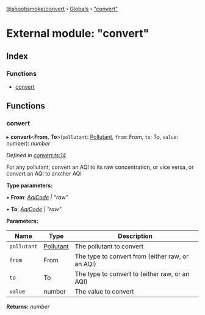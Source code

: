[@shootismoke/convert](../README.md) › [Globals](../globals.md) › ["convert"](_convert_.md)

# External module: "convert"

## Index

### Functions

* [convert](_convert_.md#convert)

## Functions

###  convert

▸ **convert**<**From**, **To**>(`pollutant`: [Pollutant](_util_pollutant_.md#pollutant), `from`: From, `to`: To, `value`: number): *number*

*Defined in [convert.ts:14](https://github.com/shootismoke/common/blob/5e67d25/packages/convert/src/convert.ts#L14)*

For any pollutant, convert an AQI to its raw concentration, or vice versa,
or convert an AQI to another AQI

**Type parameters:**

▪ **From**: *[AqiCode](_types_.md#aqicode) | "raw"*

▪ **To**: *[AqiCode](_types_.md#aqicode) | "raw"*

**Parameters:**

Name | Type | Description |
------ | ------ | ------ |
`pollutant` | [Pollutant](_util_pollutant_.md#pollutant) | The pollutant to convert |
`from` | From | The type to convert from (either raw, or an AQI) |
`to` | To | The type to convert to (either raw, or an AQI) |
`value` | number | The value to convert  |

**Returns:** *number*
